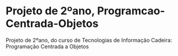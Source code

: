# Projeto de 2ºano, Programcao-Centrada-Objetos
Projeto de 2ºano, do curso de Tecnologias de Informação
Cadeira: Programação Centrada a Objetos
